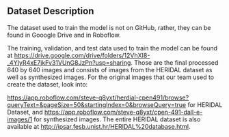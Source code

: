 ## Dataset Description

The dataset used to train the model is not on GitHub, rather, they can be found in Gooogle Drive and in Roboflow.

The training, validation, and test data used to train the model can be found at https://drive.google.com/drive/folders/12VhXI8-_4YIyR4xE7jkFv31VUnG8JzPn?usp=sharing. Those are the final processed 640 by 640 images and consists of images from the HERIDAL dataset as well as synthesized images. For the original images that our team used to create the dataset, look into:

https://app.roboflow.com/steve-q8yxt/herdial-cpen491/browse?queryText=&pageSize=50&startingIndex=0&browseQuery=true for HERIDAL Dataset, and 
https://app.roboflow.com/steve-q8yxt/cpen-491-dall-e-images/1 for synthesized images. The entire HERIDAL dataset is also available at
http://ipsar.fesb.unist.hr/HERIDAL%20database.html.
